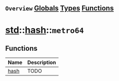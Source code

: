 ## `Overview` [Globals](./globals.md) [Types](./types.md) [Functions](./functions.md)
# [std](./../../std.md)::[hash](./../hash.md)::`metro64`
## Functions
|Name|Description|
|----|-----------|
|[hash](#todo)|TODO|
